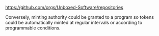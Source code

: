 https://github.com/orgs/Unboxed-Software/repositories


Conversely, minting authority could be granted to a program so tokens could be automatically minted at regular intervals or according to programmable conditions.

